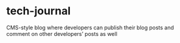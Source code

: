 # tech-journal
CMS-style blog where developers can publish their blog posts and comment on other developers’ posts as well
